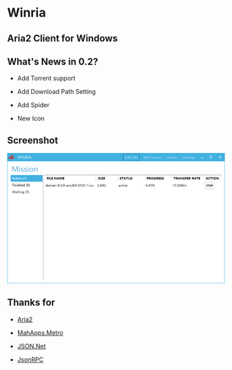 # Winria

## Aria2 Client for Windows

## What's News in 0.2?

* Add Torrent support

* Add Download Path Setting

* Add Spider

* New Icon

## Screenshot

![Screenshot](Screenshots/03.png)

## Thanks for

* [Aria2](https://aria2.github.io)

* [MahApps.Metro](https://github.com/MahApps/MahApps.Metro)

* [JSON.Net](https://www.newtonsoft.com/json)

* [JsonRPC](https://github.com/adamashton/json-rpc-csharp)